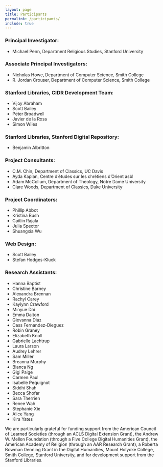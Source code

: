 ```yaml
---
layout: page
title: Participants
permalink: /participants/
include: true
---
```


### Principal Investigator:

- Michael Penn, Department Religious Studies, Stanford University


### Associate Principal Investigators:
- Nicholas Howe, Department of Computer Science, Smith College
- R. Jordan Crouser, Department of Computer Science, Smith College


### Stanford Libraries, CIDR Development Team:
- Vijoy Abraham
- Scott Bailey
- Peter Broadwell
- Javier de la Rosa
- Simon Wiles


### Stanford Libraries, Stanford Digital Repository:
- Benjamin Albritton


### Project Consultants:
- C.M. Chin, Department of Classics, UC Davis
- Ayda Kaplan, Centre d’études sur les chrétiens d’Orient asbl
- Adam McCollum, Department of Theology, Notre Dame University
- Clare Woods, Department of Classics, Duke University


### Project Coordinators:
- Phillip Abbot
- Kristina Bush
- Caitlin Rajala
- Julia Spector
- Shuangxia Wu


### Web Design:
- Scott Bailey
- Stefan Hodges-Kluck


### Research Assistants:
- Hanna Baptist
- Christine Barney
- Alexandra Brennan
- Rachyl Carey
- Kaylynn Crawford
- Minyue Dai
- Emma Dalton
- Giovanna Diaz
- Cass Fernandez-Dieguez
- Robin Graney
- Elizabeth Knoll
- Gabrielle Lachtrup
- Laura Larson
- Audrey Lehrer
- Sam Miller
- Breanna Murphy
- Bianca Ng
- Gigi Paige
- Carmen Paul
- Isabelle Pequignot
- Siddhi Shah
- Becca Shofar
- Sara Therrien
- Renee Wah
- Stephanie Xie
- Alice Yang
- Kira Yates



We are particularly grateful for funding support from the American Council of Learned Societies (through an ACLS Digital Extension Grant), the Andrew W. Mellon Foundation (through a Five College Digital Humanities Grant), the American Academy of Religion (through an AAR Research Grant), a Roberta Bowman Denning Grant in the Digital Humanities, Mount Holyoke College, Smith College, Stanford University, and for development support from the Stanford Libraries.
